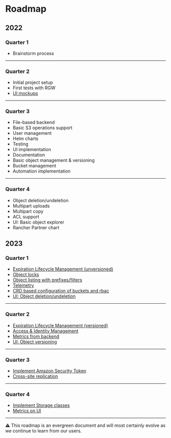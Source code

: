 # Roadmap

## 2022

### Quarter 1

- Brainstorm process

---

### Quarter 2

- Initial project setup
- First tests with RGW
- [UI mockups][1]

---

### Quarter 3

- File-based backend
- Basic S3 operations support
- User management
- Helm charts
- Testing
- UI implementation
- Documentation
- Basic object management & versioning
- Bucket management
- Automation implementation

---

### Quarter 4

- Object deletion/undeletion
- Multipart uploads
- Multipart copy
- ACL support
- UI: Basic object explorer
- Rancher Partner chart

## 2023

<!-- markdownlint-disable MD024 -->

### Quarter 1

- [Expiration Lifecycle Management (unversioned)][2]
- [Object locks][3]
- [Object listing with prefixes/filters][4]
- [Telemetry][5]
- [CRD based configuration of buckets and rbac][6]
- [UI: Object deletion/undeletion][7]

---

### Quarter 2

- [Expiration Lifecycle Management (versioned)][8]
- [Access & Identity Management][10]
- [Metrics from backend][9]
- [UI: Object versioning][11]

---

### Quarter 3

- [Implement Amazon Security Token][12]
- [Cross-site replication][13]

---

### Quarter 4

- [Implement Storage classes][14]
- [Metrics on UI][15]

---

⚠️ This roadmap is an evergreen document and will most certainly evolve as we
continue to learn from our users.

[1]: https://www.figma.com/file/qGWXKomwzIUhsDz7QqixAc/S3-Wireframe---Branded?t=PAXtYcfL0tEPLPmm-1
[2]: https://github.com/aquarist-labs/s3gw/issues/215
[3]: https://github.com/aquarist-labs/s3gw/issues/228
[4]: https://github.com/aquarist-labs/s3gw/issues/256
[5]: https://github.com/aquarist-labs/s3gw/issues/202
[6]: https://github.com/aquarist-labs/s3gw/issues/76
[7]: https://github.com/aquarist-labs/s3gw/issues/255
[8]: https://github.com/aquarist-labs/s3gw/issues/257
[9]: https://github.com/aquarist-labs/s3gw/issues/258
[10]: https://github.com/aquarist-labs/s3gw/issues/227
[11]: https://github.com/aquarist-labs/s3gw/issues/271
[12]: https://github.com/aquarist-labs/s3gw/issues/229
[13]: https://github.com/aquarist-labs/s3gw/issues/259
[14]: https://github.com/aquarist-labs/s3gw/issues/230
[15]: https://github.com/aquarist-labs/s3gw/issues/258
